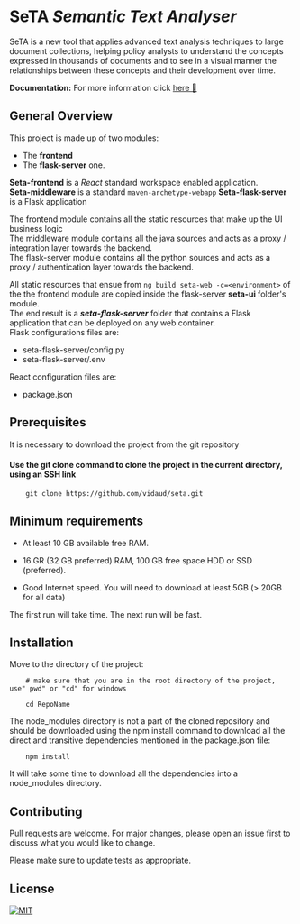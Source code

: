 # SeTA *Semantic Text Analyser*

SeTA is a new tool that applies advanced text analysis techniques to large document collections, helping policy analysts to understand the concepts expressed in thousands of documents and to see in a visual manner the relationships between these concepts and their development over time. 

**Documentation:** For more information click  [here 📖](http://localhost/docs)


## General Overview 

This project is made up of two modules:
* The **frontend** 
* The **flask-server** one. 

**Seta-frontend** is a *React* standard workspace enabled application.  
**Seta-middleware** is a standard `maven-archetype-webapp` 
**Seta-flask-server** is a Flask application 

The frontend module contains all the static resources that make up the UI business logic  \
The middleware module contains all the java sources and acts as a proxy / integration layer towards the backend. \
The flask-server module contains all the python sources and acts as a proxy / authentication layer towards the backend.  


All static resources that ensue from `ng build seta-web -c=<environment>` of the the frontend module are copied inside the flask-server **seta-ui** folder's module.  
The end result is a ***seta-flask-server*** folder that contains a Flask application that can be deployed on any web container.  
Flask configurations files are:
 - seta-flask-server/config.py
 - seta-flask-server/.env
 
 React configuration files are:
 - package.json
 
## Prerequisites

It is necessary to download the project from the git repository


#### **Use the git clone command to clone the project in the current directory, using an SSH link**
```
    git clone https://github.com/vidaud/seta.git
```


## Minimum requirements

* At least 10 GB available free RAM.

* 16 GR (32 GB preferred) RAM, 100 GB free space HDD or SSD (preferred).

* Good Internet speed. You will need to download at least 5GB (> 20GB for all data)

The first run will take time. The next run will be fast.


## Installation

Move to the directory of the project:

```
    # make sure that you are in the root directory of the project, use" pwd" or "cd" for windows

    cd RepoName
```
The node_modules directory is not a part of the cloned repository and should be downloaded using the npm install command to download all the direct and transitive dependencies mentioned in the package.json file:
```
    npm install
```

It will take some time to download all the dependencies into a node_modules directory.


## Contributing

Pull requests are welcome. For major changes, please open an issue first to discuss what you would like to change.

Please make sure to update tests as appropriate.

## License


[![MIT][mit-badge]][mit-url]

[mit-badge]: https://img.shields.io/badge/license-mit-blue
[mit-url]: https://choosealicense.com/licenses/mit/